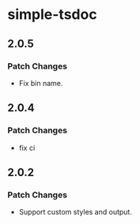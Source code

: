 # simple-tsdoc

## 2.0.5

### Patch Changes

- Fix bin name.

## 2.0.4

### Patch Changes

- fix ci

## 2.0.2

### Patch Changes

- Support custom styles and output.
